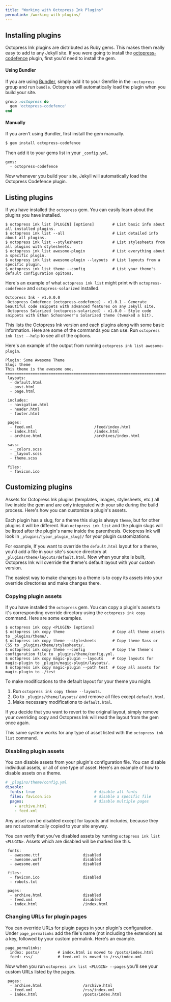 ```yaml
---
title: "Working with Octopress Ink Plugins"
permalink: /working-with-plugins/
---
```


## Installing plugins

Octopress Ink plugins are distributed as Ruby gems. This makes them really easy to add to any Jekyll site.
If you were going to install the [octopress-codefence](https://github.com/octopress/codefence) plugin, first you'd need to install the gem.

#### Using Bundler

If you are using [Bundler](http://bundler.io), simply add it to your Gemfile in the `:octopress` group and run `bundle`. Octopress will automatically load the plugin when you build your site.

```ruby
group :octopress do
  gem 'octopress-codefence'
end
```

#### Manually

If you aren't using Bundler, first install the gem manually.

```sh
$ gem install octopress-codefence
```

Then add it to your gems list in your `_config.yml`.

```
gems:
  - octopress-codefence
```

Now whenever you build your site, Jekyll will automatically load the Octopress Codefence plugin.

## Listing plugins

If you have installed the `octopress` gem. You can easily learn about the plugins you have installed.

```
$ octopress ink list [PLUGIN] [options]        # List basic info about all installed plugins.
$ octopress ink list --all                     # List detailed info about all plugins.
$ octopress ink list --stylesheets             # List stylesheets from all plugins with stylesheets.
$ octopress ink list awesome-plugin            # List everything about a specific plugin.
$ octopress ink list awesome-plugin --layouts  # List layouts from a specific plugin.
$ octopress ink list theme --config            # List your theme's default configuration opitons.
```

Here's an example of what `octopress ink list` might print with `octopress-codefence` and `octopress-solarized` installed.

```
Octopress Ink - v1.0.0.0
 Octopress Codefence (octopress-codefence) - v1.0.1 - Generate beautiful code snippets with advanced features on any Jekyll site.
 Octopress Solarized (octopress-solarized) - v1.0.0 - Style code snippets with Ethan Schoonover's Solarized theme (tweaked a bit).
```

This lists the Octopress Ink version and each plugins along with some basic information. Here are some of the commands you can use. Run
`octopress ink list --help` to see all of the options.

Here's an example of the output from running `octopress ink list awesome-plugin`.

```
Plugin: Some Awesome Theme
Slug: theme
This theme is the awesome one.
================================================================================
 layouts:
  - default.html
  - post.html
  - page.html

 includes:
  - navigation.html
  - header.html
  - footer.html

 pages:
  - feed.xml                           /feed/index.html
  - index.html                         /index.html
  - archive.html                       /archives/index.html

 sass:
  - _colors.scss
  - _layout.scss
  - theme.scss

 files:
  - favicon.ico
```

## Customizing plugins

Assets for Octopress Ink plugins (templates, images, stylesheets, etc.) all live inside the gem and are
only integrated with your site during the build process. Here's how you can customize a plugin's assets.

Each plugin has a slug, for a theme this slug is always `theme`, but for other plugins it will be different. Run `octopress ink list` and
the plugin slugs will be listed after the plugin's name inside the parenthesis. Octopress Ink will look in `_plugins/[your_plugin_slug]/` for your plugin customizations.

For example, If you want to override the `default.html` layout for a theme, you'd add a file in your site's source directory at
`_plugins/theme/layouts/default.html`. Now when your site is built, Octopress Ink will override the theme's default layout with your
custom version.

The easiest way to make changes to a theme is to copy its assets into your override directories and make changes there.

### Copying plugin assets

If you have installed the `octopress` gem. You can copy a plugin's assets to it's corresponding override directory using the `octopress
ink copy` command. Here are some examples.

```
$ octopress ink copy <PLUGIN> [options]
$ octopress ink copy theme                     # Copy all theme assets to _plugins/theme/.
$ octopress ink copy theme --stylesheets       # Copy theme Sass or CSS to _plugins/theme/stylesheets/.
$ octopress ink copy theme --config            # Copy the theme's configuration file to _plugins/theme/config.yml.
$ octopress ink copy magic-plugin --layouts    # Copy layouts for magic-plugin to _plugin/magic-plugin/layouts/.
$ octopress ink copy magic-plugin --path test  # Copy all assets for magic-plugin to ./test
```

To make modifications to the default layout for your theme you might.

1. Run `octopress ink copy theme --layouts`.
2. Go to `_plugins/theme/layouts/` and remove all files except `default.html`.
3. Make necessary modifications to `default.html`.

If you decide that you want to revert to the original layout, simply remove your overriding copy and Octopress Ink will read the layout
from the gem once again.

This same system works for any type of asset listed with the `octopress ink list` command.


### Disabling plugin assets

You can disable assets from your plugin's configuration file. You can disable individual assets, or all of one type of asset. Here's an example of how to disable assets
on a theme.

```yaml
# _plugins/theme/config.yml
disable:
  fonts: true                          # disable all fonts
  files: favicon.ico                   # disable a specific file
  pages:                               # disable multiple pages
    - archive.html
    - feed.xml
```

Any asset can be disabled except for layouts and includes, because they are not automatically copied to your site anyway.

You can verify that you've disabled assets by running `octopress ink list <PLUGIN>`. Assets which are disabled will be marked like this.

```
 fonts:  
  - awesome.ttf                   disabled
  - awesome.woff                  disabled
  - awesome.eot                   disabled

 files:
  - favicon.ico                   disabled
  - robots.txt         

 pages:
  - archive.html                  disabled
  - feed.xml                      disabled
  - index.html                    /index.html
```

### Changing URLs for plugin pages

You can override URLs for plugin pages in your plugin's configuration. Under `page_permalinks` add the file's name (not including the extension) as a key, followed by
your custom permalink. Here's an example.

```
page_permalinks:
  index: posts/        # index.html is moved to /posts/index.html
  feed: rss/           # feed.xml is moved to /rss/index.xml
```

Now when you run `octopress ink list <PLUGIN> --pages` you'll see your custom URLs listed by the pages.

```
 pages:
  - archive.html                  /archive.html
  - feed.xml                      /rss/index.xml
  - index.html                    /posts/index.html
```


